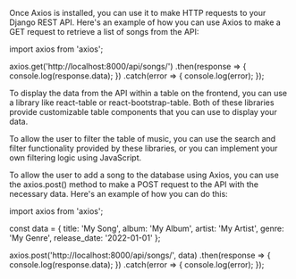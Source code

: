 Once Axios is installed, you can use it to make HTTP requests to your Django REST API. Here's an example of how you can use Axios to make a GET request to retrieve a list of songs from the API:

import axios from 'axios';

axios.get('http://localhost:8000/api/songs/')
  .then(response => {
    console.log(response.data);
  })
  .catch(error => {
    console.log(error);
  });

To display the data from the API within a table on the frontend, you can use a library like react-table or react-bootstrap-table. Both of these libraries provide customizable table components that you can use to display your data.

To allow the user to filter the table of music, you can use the search and filter functionality provided by these libraries, or you can implement your own filtering logic using JavaScript.

To allow the user to add a song to the database using Axios, you can use the axios.post() method to make a POST request to the API with the necessary data. Here's an example of how you can do this:

import axios from 'axios';

const data = {
  title: 'My Song',
  album: 'My Album',
  artist: 'My Artist',
  genre: 'My Genre',
  release_date: '2022-01-01'
};

axios.post('http://localhost:8000/api/songs/', data)
  .then(response => {
    console.log(response.data);
  })
  .catch(error => {
    console.log(error);
  });





